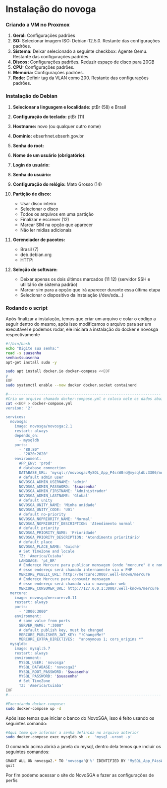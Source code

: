 # Instalação do novoga


### Criando a VM no Proxmox

1. **Geral:** Configurações padrões
2. **SO:** Selecionar imagem ISO: Debian-12.5.0. Restante das configurações padrões.
3. **Sistema:** Deixar selecionado a seguinte checkbox: Agente Qemu. Restante das configurações padrões.
4. **Discos:** Configurações padrões. Reduzir espaço de disco para 20GB
5. **CPU:** Configurações padrões.
6. **Memória:** Configurações padrões.
7. **Rede:** Definir tag da VLAN como 200. Restante das configurações padrões.

### Instalação do Debian

1. **Selecionar a linguagem e localidade:** ptBr (58) e Brasil

2. **Configuração do teclado:** ptBr (11)

3. **Hostname:** novo (ou qualquer outro nome)

4. **Domínio:** ebserhnet.ebserh.gov.br

5. **Senha do root:**
   
6. **Nome de um usuário (obrigatório):**
   
7. **Login do usuário:**
   
8. **Senha do usuário:**

9. **Configuração do relógio:** Mato Grosso (14)

10. **Partição de disco:** 
    - Usar disco inteiro
    - Selecionar o disco
    - Todos os arquivos em uma partição
    - Finalizar e escrever (12)
    - Marcar SIM na opção que aparecer
    - Não ler mídias adicionais

11. **Gerenciador de pacotes:**
    - Brasil (7)
    - deb.debian.org
    - HTTP: 

12. **Seleção de software:**
    - Deixar apenas os dois últimos marcados (11 12) (servidor SSH e utilitário de sistema padrão)
    - Marcar sim para a opção que irá aparecer durante essa última etapa
    - Selecionar o dispositivo da instalação (/dev/sda...)
### Rodando o script

Após finalizar a instalação, temos que criar um arquivo e colar o código a seguir dentro do mesmo, após isso modificamos o arquivo para ser um executável e podemos rodar, ele iniciara a instalação do docker e novosga respectivamente

```bash
#!/bin/bash
echo "Digite sua senha:"
read -s suasenha
senha=$suasenha
apt-get install sudo -y

sudo apt install docker.io docker-compose <<EOF
y
EOF
sudo systemctl enable --now docker docker.socket containerd

#---------------------------------------------------------------------
#Cria um arquivo chamado docker-compose.yml e coloca nele os dados abaixo: 
cat <<EOF > docker-compose.yml
version: '2'

services:
  novosga:
    image: novosga/novosga:2.1
    restart: always
    depends_on:
      - mysqldb
    ports:
      - "80:80"
      - "2020:2020"
    environment:
      APP_ENV: 'prod'
      # database connection
      DATABASE_URL: 'mysql://novosga:MySQL_App_P4ssW0rd@mysqldb:3306/novosga2?charset=utf8mb4&serverVersion=5.7'
      # default admin user
      NOVOSGA_ADMIN_USERNAME: 'admin'
      NOVOSGA_ADMIN_PASSWORD: '$suasenha'
      NOVOSGA_ADMIN_FIRSTNAME: 'Administrador'
      NOVOSGA_ADMIN_LASTNAME: 'Global'
      # default unity
      NOVOSGA_UNITY_NAME: 'Minha unidade'
      NOVOSGA_UNITY_CODE: 'U01'
      # default no-priority
      NOVOSGA_NOPRIORITY_NAME: 'Normal'
      NOVOSGA_NOPRIORITY_DESCRIPTION: 'Atendimento normal'
      # default priority
      NOVOSGA_PRIORITY_NAME: 'Prioridade'
      NOVOSGA_PRIORITY_DESCRIPTION: 'Atendimento prioritário'
      # default place
      NOVOSGA_PLACE_NAME: 'Guichê'
      # Set TimeZone and locale
      TZ: 'America/Cuiaba'
      LANGUAGE: 'pt_BR'
      # Endereço Mercure para publicar mensagem (onde "mercure" é o nome do host)
      # esse endereço será chamado internamente via o PHP
      MERCURE_PUBLIC_URL: http://mercure:3000/.well-known/mercure
      # Endereço Mercure para consumir mensagem
      # esse endereço será chamado via o navegador web
      MERCURE_CONSUMER_URL: http://127.0.0.1:3000/.well-known/mercure
  mercure:
    image: novosga/mercure:v0.11
    restart: always
    ports:
      - "3000:3000"
    environment:
      # same value from ports
      SERVER_NAME: ":3000"
      # default publish key, must be changed
      MERCURE_PUBLISHER_JWT_KEY: "!ChangeMe!"
      MERCURE_EXTRA_DIRECTIVES:  "anonymous 1; cors_origins *"
  mysqldb:
    image: mysql:5.7
    restart: always
    environment:
      MYSQL_USER: 'novosga'
      MYSQL_DATABASE: 'novosga2'
      MYSQL_ROOT_PASSWORD: '$suasenha'
      MYSQL_PASSWORD: '$suasenha'
      # Set TimeZone
      TZ: 'America/Cuiaba'
EOF
#---------------------------------------------------------------------

#Executando docker-compose:
sudo docker-compose up -d
```

Após isso temos que iniciar o banco do NovoSGA, isso é feito usando os seguintes comando:

```bash
#Aqui temo que informar a senha definida no arquivo anterior
sudo docker-compose exec mysqldb sh -c  'mysql -uroot -p'
```
O comando acima abrirá a janela do mysql, dentro dela temos que incluir os seguintes comandos:

```bash
GRANT ALL ON novosga2.* TO 'novosga'@'%' IDENTIFIED BY 'MySQL_App_P4ssW0rd';
quit
```

Por fim podemo acessar o site do NovoSGA e fazer as configurações de perfis
